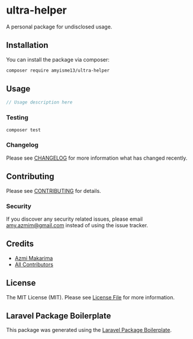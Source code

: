 # ultra-helper

A personal package for undisclosed usage.

## Installation

You can install the package via composer:

```bash
composer require amyisme13/ultra-helper
```

## Usage

```php
// Usage description here
```

### Testing

```bash
composer test
```

### Changelog

Please see [CHANGELOG](CHANGELOG.md) for more information what has changed recently.

## Contributing

Please see [CONTRIBUTING](CONTRIBUTING.md) for details.

### Security

If you discover any security related issues, please email amy.azmim@gmail.com instead of using the issue tracker.

## Credits

-   [Azmi Makarima](https://github.com/amyisme13)
-   [All Contributors](../../contributors)

## License

The MIT License (MIT). Please see [License File](LICENSE.md) for more information.

## Laravel Package Boilerplate

This package was generated using the [Laravel Package Boilerplate](https://laravelpackageboilerplate.com).
